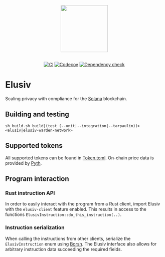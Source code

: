 <div align="center">
    <img src="https://github.com/elusiv-privacy/.github/blob/main/profile/elusiv.svg" width="150"/>
</div>

<br/>

<div align="center">

[![CI](https://github.com/elusiv-privacy/elusiv/actions/workflows/test.yaml/badge.svg)](https://github.com/elusiv-privacy/elusiv/actions/workflows/test.yaml)
[![Codecov](https://codecov.io/gh/elusiv-privacy/elusiv/branch/master/graph/badge.svg?token=E6EBAGCE0M)](https://codecov.io/gh/elusiv-privacy/elusiv)
[![Dependency check](https://github.com/elusiv-privacy/elusiv/actions/workflows/audit.yaml/badge.svg)](https://github.com/elusiv-privacy/elusiv/actions/workflows/audit.yaml)

</div>

# Elusiv
Scaling privacy with compliance for the [Solana](https://github.com/solana-labs/solana) blockchain.

## Building and testing
`sh build.sh build|(test (--unit|--integration|--tarpaulin))> <elusiv|elusiv-warden-network>`

## Supported tokens
All supported tokens can be found in [Token.toml](https://github.com/elusiv-privacy/elusiv/blob/master/elusiv/Token.toml).
On-chain price data is provided by [Pyth](https://pyth.network/).

## Program interaction
### Rust instruction API
In order to easily interact with the program from a Rust client, import Elusiv with the `elusiv-client` feature enabled.
This results in access to the functions `ElusivInstruction::do_this_instruction(..)`.

### Instruction serialization
When calling the instructions from other clients, serialize the `ElusivInstruction` enum using [Borsh](https://docs.rs/borsh/latest/borsh/).
The Elusiv interface also allows for arbitrary instruction data succeeding the required fields.